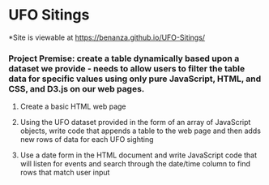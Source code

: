 # UFO Sitings

*Site is viewable at https://benanza.github.io/UFO-Sitings/

### Project Premise: create a table dynamically based upon a dataset we provide - needs to allow users to filter the table data for specific values using only pure JavaScript, HTML, and CSS, and D3.js on our web pages.

1. Create a basic HTML web page

2. Using the UFO dataset provided in the form of an array of JavaScript objects, write code that appends a table to the web page and then adds new rows of data for each UFO sighting

3. Use a date form in the HTML document and write JavaScript code that will listen for events and search through the date/time column to find rows that match user input


